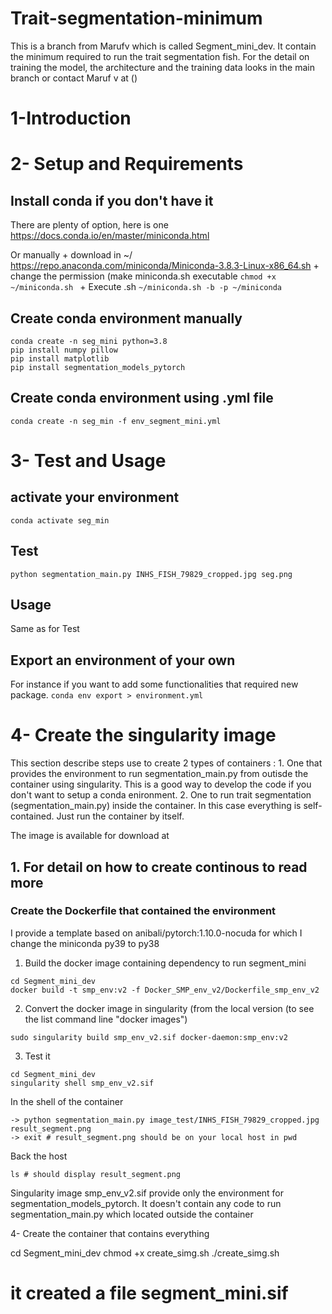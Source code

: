 # Trait-segmentation-minimum


This is a branch from Marufv which is called Segment_mini_dev. It contain the minimum required to run the trait segmentation fish.
For the detail on training the model, the architecture and the training data looks in the main branch or contact Maruf v at () 

# 1-Introduction

# 2- Setup and Requirements

## Install conda if you don't have it

There are plenty of option, here is one
https://docs.conda.io/en/master/miniconda.html

Or manually
    + download in ~/
    https://repo.anaconda.com/miniconda/Miniconda-3.8.3-Linux-x86_64.sh
    + change the permission (make miniconda.sh executable
    ```chmod +x ~/miniconda.sh ```
    + Execute .sh
    ``` ~/miniconda.sh -b -p ~/miniconda ```


## Create conda environment manually
```
conda create -n seg_mini python=3.8
pip install numpy pillow
pip install matplotlib
pip install segmentation_models_pytorch
```
## Create conda environment using .yml file 
```conda create -n seg_min -f env_segment_mini.yml```

# 3- Test and Usage

## activate your environment
```conda activate seg_min```

## Test 

```python segmentation_main.py INHS_FISH_79829_cropped.jpg seg.png```

## Usage 

Same as for Test


## Export an environment of your own 
For instance if you want to add some functionalities that required new package.
```conda env export > environment.yml```


# 4- Create the singularity image

This section describe steps use to create 2 types of containers : 
    1. One that provides the environment to run segmentation_main.py from outisde the container using singularity. This is a good way to develop the code if you don't want to setup a conda enironment.
    2. One to run trait segmentation (segmentation_main.py) inside the container. In this case everything is self-contained. Just run the container by itself.


The image is available for download at 

##  1. For detail on how to create continous to read more

### Create the Dockerfile that contained the environment

I provide a template based on anibali/pytorch:1.10.0-nocuda
for which I change the miniconda py39 to py38

1. Build the docker image containing dependency to run segment_mini
```
cd Segment_mini_dev
docker build -t smp_env:v2 -f Docker_SMP_env_v2/Dockerfile_smp_env_v2
```
2. Convert the docker image in singularity (from the local version (to see the list command line "docker images")

```sudo singularity build smp_env_v2.sif docker-daemon:smp_env:v2```

3. Test it
```
cd Segment_mini_dev
singularity shell smp_env_v2.sif
```

In the shell of the container 
```
-> python segmentation_main.py image_test/INHS_FISH_79829_cropped.jpg result_segment.png
-> exit # result_segment.png should be on your local host in pwd 
```

Back the host
```
ls # should display result_segment.png
```

Singularity image smp_env_v2.sif provide only the environment for segmentation_models_pytorch.
It doesn't contain any code to run segmentation_main.py which located outside the container

4- Create the container that contains everything

cd Segment_mini_dev
chmod +x create_simg.sh
./create_simg.sh
# it created a file segment_mini.sif

